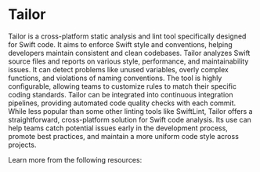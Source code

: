 # Tailor

Tailor is a cross-platform static analysis and lint tool specifically designed for Swift code. It aims to enforce Swift style and conventions, helping developers maintain consistent and clean codebases. Tailor analyzes Swift source files and reports on various style, performance, and maintainability issues. It can detect problems like unused variables, overly complex functions, and violations of naming conventions. The tool is highly configurable, allowing teams to customize rules to match their specific coding standards. Tailor can be integrated into continuous integration pipelines, providing automated code quality checks with each commit. While less popular than some other linting tools like SwiftLint, Tailor offers a straightforward, cross-platform solution for Swift code analysis. Its use can help teams catch potential issues early in the development process, promote best practices, and maintain a more uniform code style across projects.

Learn more from the following resources:

